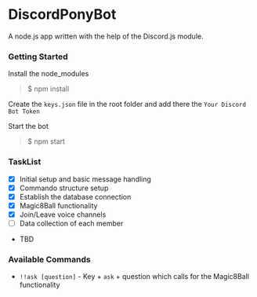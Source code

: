 # DiscordPonyBot
A node.js app written with the help of the Discord.js module.

### Getting Started
Install the node_modules
> $ npm install

Create the `keys.json` file in the root folder and add there the `Your Discord Bot Token`

Start the bot
> $ npm start


### TaskList
- [x] Initial setup and basic message handling
- [x] Commando structure setup
- [x] Establish the database connection
- [x] Magic8Ball functionality
- [x] Join/Leave voice channels
- [ ] Data collection of each member
- TBD

### Available Commands
- `!!ask [question]` - Key + `ask` + question which calls for the Magic8Ball functionality